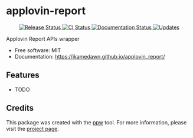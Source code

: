 # applovin-report


<p align="center">
<a href="https://pypi.python.org/pypi/applovin_report">
    <img src="https://img.shields.io/pypi/v/applovin_report.svg"
        alt = "Release Status">
</a>

<a href="https://github.com/ikamedawn/applovin_report/actions">
    <img src="https://github.com/ikamedawn/applovin_report/actions/workflows/main.yml/badge.svg?branch=release" alt="CI Status">
</a>

<a href="https://ikamedawn.github.io/applovin_report/">
    <img src="https://img.shields.io/website/https/ikamedawn.github.io/applovin_report/index.html.svg?label=docs&down_message=unavailable&up_message=available" alt="Documentation Status">
</a>

<a href="https://pyup.io/repos/github/ikamedawn/applovin_report/">
<img src="https://pyup.io/repos/github/ikamedawn/applovin_report/shield.svg" alt="Updates">
</a>

</p>


Applovin Report APIs wrapper


* Free software: MIT
* Documentation: <https://ikamedawn.github.io/applovin_report/>


## Features

* TODO

## Credits

This package was created with the [ppw](https://zillionare.github.io/python-project-wizard) tool. For more information, please visit the [project page](https://zillionare.github.io/python-project-wizard/).

